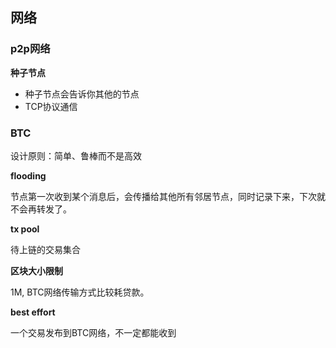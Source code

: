 ## 网络

### p2p网络

**种子节点**

- 种子节点会告诉你其他的节点
- TCP协议通信

### BTC

设计原则：简单、鲁棒而不是高效

**flooding**

节点第一次收到某个消息后，会传播给其他所有邻居节点，同时记录下来，下次就不会再转发了。

**tx pool**

待上链的交易集合

**区块大小限制**

1M, BTC网络传输方式比较耗贷款。

**best effort**

一个交易发布到BTC网络，不一定都能收到

